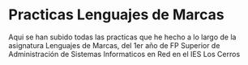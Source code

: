 # Practicas Lenguajes de Marcas

Aqui se han subido todas las practicas que he hecho a lo largo de la asignatura Lenguajes de Marcas, del 1er año de FP Superior de Administración de Sistemas Informaticos en Red en el IES Los Cerros
